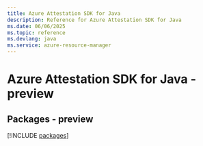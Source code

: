 ```yaml
---
title: Azure Attestation SDK for Java
description: Reference for Azure Attestation SDK for Java
ms.date: 06/06/2025
ms.topic: reference
ms.devlang: java
ms.service: azure-resource-manager
---
```

# Azure Attestation SDK for Java - preview
## Packages - preview
[!INCLUDE [packages](attestation-index.md)]